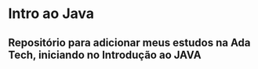 # Intro ao Java

## Repositório para adicionar meus estudos na Ada Tech, iniciando no Introdução ao JAVA
